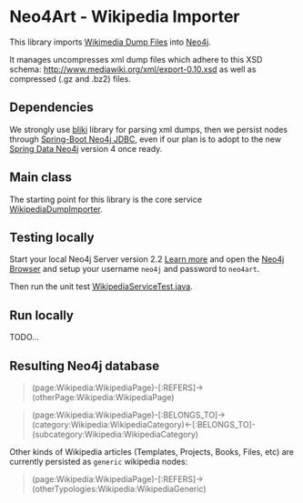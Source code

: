 # Neo4Art - Wikipedia Importer

This library imports [Wikimedia Dump Files](https://dumps.wikimedia.org) into [Neo4j](http://www.neo4j.com).

It manages uncompresses xml dump files which adhere to this XSD schema: http://www.mediawiki.org/xml/export-0.10.xsd as well as compressed (.gz and .bz2) files.

## Dependencies

We strongly use [bliki](https://bitbucket.org/axelclk/info.bliki.wiki/wiki/Home) library for parsing xml dumps, then we persist nodes through [Spring-Boot Neo4j JDBC](https://github.com/neo4j-contrib/developer-resources/tree/gh-pages/language-guides/java/spring-boot-jdbc),
even if our plan is to adopt to the new [Spring Data Neo4j](https://github.com/spring-projects/spring-data-neo4j/tree/4.0) version 4 once ready.

## Main class

The starting point for this library is the core service [WikipediaDumpImporter](https://github.com/neo4art/neo4art/blob/master/neo4art-wikipedia-importer/src/main/java/org/neo4art/importer/wikipedia/core/WikipediaDumpImporter.java).

## Testing locally

Start your local Neo4j Server version 2.2 [Learn more](http://neo4j.com/blog/neo4j-2-2-milestone-1-release/)
and open the [Neo4j Browser](http://localhost:7474) and setup your username `neo4j` and password to `neo4art`.

Then run the unit test [WikipediaServiceTest.java](https://github.com/neo4art/neo4art/blob/master/neo4art-wikipedia-importer/src/test/java/org/neo4art/importer/wikipedia/service/WikipediaServiceTest.java).

## Run locally

TODO...
 
## Resulting Neo4j database

>(page:Wikipedia:WikipediaPage)-[:REFERS]->(otherPage:Wikipedia:WikipediaPage)

>(page:Wikipedia:WikipediaPage)-[:BELONGS_TO]->(category:Wikipedia:WikipediaCategory)<-[:BELONGS_TO]-(subcategory:Wikipedia:WikipediaCategory)

Other kinds of Wikipedia articles (Templates, Projects, Books, Files, etc) are currently persisted as `generic` wikipedia nodes:

>(page:Wikipedia:WikipediaPage)-[:REFERS]->(otherTypologies:Wikipedia:WikipediaGeneric)




 
